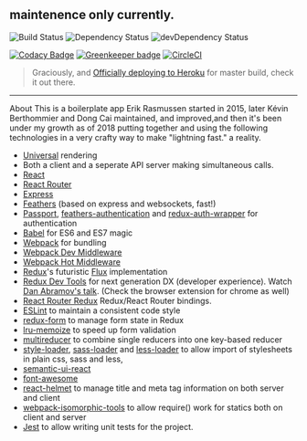 ## maintenence only currently.

![Build Status](https://travis-ci.org/kaigouthro/react-redux-semantic-ui.svg?branch=master)
![Dependency Status](https://david-dm.org/kaigouthro/react-redux-semantic-ui.svg?branch=master)
![devDependency Status](https://david-dm.org/kaigouthro/react-redux-semantic-ui/dev-status.svg?branch=master)

[![Codacy Badge](https://api.codacy.com/project/badge/Grade/088181f9b9534f26a68d76ccd8b71410)](https://www.codacy.com/app/kaigouthro/react-redux-semantic-ui?utm_source=github.com&amp;utm_medium=referral&amp;utm_content=kaigouthro/react-redux-semantic-ui&amp;utm_campaign=Badge_Grade)
[![Greenkeeper badge](https://badges.greenkeeper.io/kaigouthro/react-redux-semantic-ui.svg)](https://greenkeeper.io/)
[![CircleCI](https://circleci.com/gh/kaigouthro/react-redux-semantic-ui/tree/master.svg?style=svg)](https://circleci.com/gh/kaigouthro/react-redux-semantic-ui/tree/master)

> Graciously, and [ Officially deploying to Heroku](https://react-redux-semantic-hotplate.herokuapp.com/) for master build, check it out there. 

-----
About
This is a boilerplate app Erik Rasmussen started in 2015, later Kévin Berthommier and Dong Cai maintained, and improved,and then it's been under my growth as of 2018 putting together and using the following technologies in a very crafty way to make "lightning fast." a reality.

* [Universal](https://medium.com/@mjackson/universal-javascript-4761051b7ae9) rendering
* Both a client and a seperate API server making simultaneous calls.
* [React](https://github.com/facebook/react)
* [React Router](https://github.com/reactjs/react-router)
* [Express](http://expressjs.com)
* [Feathers](http://feathersjs.com/) (based on express and websockets, fast!)
* [Passport](http://passportjs.org), [feathers-authentication](https://github.com/feathersjs/feathers-authentication) and [redux-auth-wrapper](https://github.com/mjrussell/redux-auth-wrapper) for authentication
* [Babel](http://babeljs.io) for ES6 and ES7 magic
* [Webpack](https://webpack.js.org/) for bundling
* [Webpack Dev Middleware](http://webpack.github.io/docs/webpack-dev-middleware.html)
* [Webpack Hot Middleware](https://github.com/glenjamin/webpack-hot-middleware)
* [Redux](https://github.com/reactjs/redux)'s futuristic [Flux](https://facebook.github.io/react/blog/2014/05/06/flux.html) implementation
* [Redux Dev Tools](https://github.com/reactjs/redux-devtools) for next generation DX (developer experience). Watch [Dan Abramov's talk](https://www.youtube.com/watch?v=xsSnOQynTHs). (Check the browser extension for chrome as well)
* [React Router Redux](https://github.com/reactjs/react-router-redux) Redux/React Router bindings.
* [ESLint](http://eslint.org) to maintain a consistent code style
* [redux-form](http://redux-form.com/) to manage form state in Redux
* [lru-memoize](https://github.com/erikras/lru-memoize) to speed up form validation
* [multireducer](https://github.com/erikras/multireducer) to combine single reducers into one key-based reducer
* [style-loader](https://github.com/webpack/style-loader), [sass-loader](https://github.com/jtangelder/sass-loader) and [less-loader](https://github.com/webpack/less-loader) to allow import of stylesheets in plain css, sass and less,
* [semantic-ui-react](https://github.com/Semantic-Org/Semantic-UI-React)
* [font-awesome](https://github.com/FortAwesome/Font-Awesome)
* [react-helmet](https://github.com/nfl/react-helmet) to manage title and meta tag information on both server and client
* [webpack-isomorphic-tools](https://github.com/halt-hammerzeit/webpack-isomorphic-tools) to allow require() work for statics both on client and server
* [Jest](https://facebook.github.io/jest/) to allow writing unit tests for the project.
